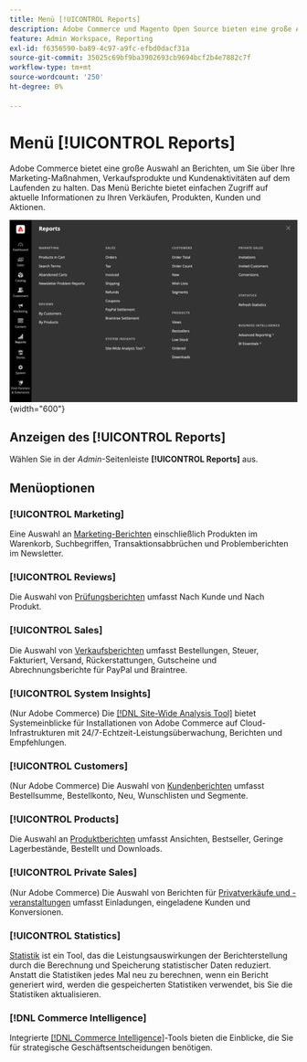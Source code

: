 ```yaml
---
title: Menü [!UICONTROL Reports]
description: Adobe Commerce und Magento Open Source bieten eine große Auswahl an Berichten, mit denen Sie über Ihre Marketing-Maßnahmen, Verkaufsprodukte und Kundenaktivitäten auf dem Laufenden gehalten werden.
feature: Admin Workspace, Reporting
exl-id: f6356590-ba89-4c97-a9fc-efbd0dacf31a
source-git-commit: 35025c69bf9ba3902693cb9694bcf2b4e7882c7f
workflow-type: tm+mt
source-wordcount: '250'
ht-degree: 0%

---
```


# Menü [!UICONTROL Reports]

Adobe Commerce bietet eine große Auswahl an Berichten, um Sie über Ihre Marketing-Maßnahmen, Verkaufsprodukte und Kundenaktivitäten auf dem Laufenden zu halten. Das Menü Berichte bietet einfachen Zugriff auf aktuelle Informationen zu Ihren Verkäufen, Produkten, Kunden und Aktionen.

![Menü „Berichte](./assets/overview.png){width="600"}

## Anzeigen des [!UICONTROL Reports]

Wählen Sie in der _Admin_-Seitenleiste **[!UICONTROL Reports]** aus.

## Menüoptionen

### [!UICONTROL Marketing]

Eine Auswahl an [Marketing-Berichten](marketing-reports.md) einschließlich Produkten im Warenkorb, Suchbegriffen, Transaktionsabbrüchen und Problemberichten im Newsletter.

### [!UICONTROL Reviews]

Die Auswahl von [Prüfungsberichten](review-reports.md) umfasst Nach Kunde und Nach Produkt.

### [!UICONTROL Sales]

Die Auswahl von [Verkaufsberichten](sales-reports.md) umfasst Bestellungen, Steuer, Fakturiert, Versand, Rückerstattungen, Gutscheine und Abrechnungsberichte für PayPal und Braintree.

### [!UICONTROL System Insights]

(Nur Adobe Commerce) Die [[!DNL Site-Wide Analysis Tool]](https://experienceleague.adobe.com/docs/commerce-operations/tools/site-wide-analysis-tool/access.html?lang=de) bietet Systemeinblicke für Installationen von Adobe Commerce auf Cloud-Infrastrukturen mit 24/7-Echtzeit-Leistungsüberwachung, Berichten und Empfehlungen.

### [!UICONTROL Customers]

(Nur Adobe Commerce) Die Auswahl von [Kundenberichten](customer-reports.md) umfasst Bestellsumme, Bestellkonto, Neu, Wunschlisten und Segmente.

### [!UICONTROL Products]

Die Auswahl an [Produktberichten](product-reports.md) umfasst Ansichten, Bestseller, Geringe Lagerbestände, Bestellt und Downloads.

### [!UICONTROL Private Sales]

(Nur Adobe Commerce) Die Auswahl von Berichten für [Privatverkäufe und -veranstaltungen](private-sales-reports.md) umfasst Einladungen, eingeladene Kunden und Konversionen.

### [!UICONTROL Statistics]

[Statistik](sales-reports.md#refresh-statistics) ist ein Tool, das die Leistungsauswirkungen der Berichterstellung durch die Berechnung und Speicherung statistischer Daten reduziert. Anstatt die Statistiken jedes Mal neu zu berechnen, wenn ein Bericht generiert wird, werden die gespeicherten Statistiken verwendet, bis Sie die Statistiken aktualisieren.

### [!DNL Commerce Intelligence]

Integrierte [[!DNL Commerce Intelligence]](business-intelligence.md)-Tools bieten die Einblicke, die Sie für strategische Geschäftsentscheidungen benötigen.
